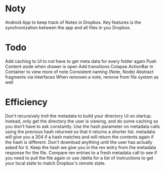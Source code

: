 # Noty
Android App to keep track of Notes in Dropbox.
Key features is the synchronization between the app and all files in you Dropbox.

# Todo
Add caching to UI to not have to get meta data for every folder again
Push Content aside when drawer is open
Add transitions
Colapse ActionBar in Container to view more of note
Consistent naming (Note, Node)
Abstract fragments via Interfaces
When removen a note, remove from file system as well

# Efficiency
Don't recursively troll the metadata to build your directory UI on startup. Instead, only get the directory the user is viewing, and do some caching so you don't have to ask constantly.
Use the hash parameter on metadata calls using the previous hash returned so that it returns a shorter list. metadata will give you a 304 if a hash matches and will return the contents again if the hash is different.
Don't download anything until the user has actually asked for it. Keep the hash we give you in the rev entry from the metadata response for the file. Compare rev entries to a fresh metadata call to see if you need to pull the file again or use /delta for a list of instructions to get your local state to match Dropbox's remote state.
